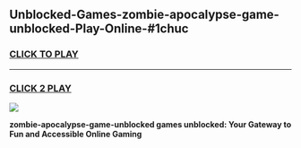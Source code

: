 
## Unblocked-Games-zombie-apocalypse-game-unblocked-Play-Online-#1chuc
<h3>
<a href="https://premium.freeplayer.one?title=zombie-apocalypse-game-unblocked&ref=27F">CLICK TO PLAY</a></h3>
<hr>

<h3>
<a href="https://premium.freeplayer.one?title=zombie-apocalypse-game-unblocked&ref=27F">CLICK 2 PLAY</a>
  
</h3>

<a href="https://premium.freeplayer.one?title=zombie-apocalypse-game-unblocked&ref=27F"><img src="https://clearcache.store/games.png"></a>


**zombie-apocalypse-game-unblocked games unblocked: Your Gateway to Fun and Accessible Online Gaming**
